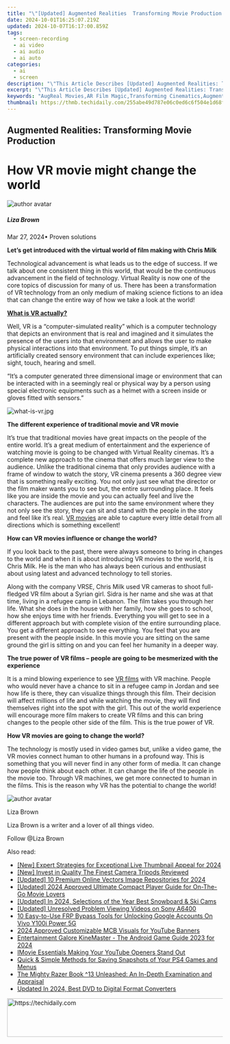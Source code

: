 ```yaml
---
title: "\"[Updated] Augmented Realities  Transforming Movie Production for 2024\""
date: 2024-10-01T16:25:07.219Z
updated: 2024-10-07T16:17:00.859Z
tags: 
  - screen-recording
  - ai video
  - ai audio
  - ai auto
categories: 
  - ai
  - screen
description: "\"This Article Describes [Updated] Augmented Realities: Transforming Movie Production for 2024\""
excerpt: "\"This Article Describes [Updated] Augmented Realities: Transforming Movie Production for 2024\""
keywords: "AugReal Movies,AR Film Magic,Transforming Cinematics,Augmented Filmmaking,AR Innovations Cinema,AR in Movie Making,Real World Scenes AR"
thumbnail: https://thmb.techidaily.com/255abe49d787e06c0ed6c6f504e1d68fdfd70d2804f8cd2447f9f7cced35cd22.jpg
---
```


## Augmented Realities: Transforming Movie Production

# How VR movie might change the world

![author avatar](https://lh5.googleusercontent.com/-AIMmjowaFs4/AAAAAAAAAAI/AAAAAAAAABc/Y5UmwDaI7HU/s250-c-k/photo.jpg)

##### Liza Brown

 Mar 27, 2024• Proven solutions

**Let’s get introduced with the virtual world of film making with Chris Milk**

 Technological advancement is what leads us to the edge of success. If we talk about one consistent thing in this world, that would be the continuous advancement in the field of technology. Virtual Reality is now one of the core topics of discussion for many of us. There has been a transformation of VR technology from an only medium of making science fictions to an idea that can change the entire way of how we take a look at the world!

**[What is VR actually?]( https://filmora.wondershare.com/virtual-reality/how-does-vr-work.html )**

 Well, VR is a “computer-simulated reality” which is a computer technology that depicts an environment that is real and imagined and it simulates the presence of the users into that environment and allows the user to make physical interactions into that environment. To put things simple, it’s an artificially created sensory environment that can include experiences like; sight, touch, hearing and smell.

 “It’s a computer generated three dimensional image or environment that can be interacted with in a seemingly real or physical way by a person using special electronic equipments such as a helmet with a screen inside or gloves fitted with sensors.”

![what-is-vr.jpg ](https://images.wondershare.com/filmora/resource/what-is-vr.jpg )

**The different experience of traditional movie and VR movie**

 It’s true that traditional movies have great impacts on the people of the entire world. It’s a great medium of entertainment and the experience of watching movie is going to be changed with Virtual Reality cinemas. It’s a complete new approach to the cinema that offers much larger view to the audience. Unlike the traditional cinema that only provides audience with a frame of window to watch the story, VR cinema presents a 360 degree view that is something really exciting. You not only just see what the director or the film maker wants you to see but, the entire surrounding place. It feels like you are inside the movie and you can actually feel and live the characters. The audiences are put into the same environment where they not only see the story, they can sit and stand with the people in the story and feel like it’s real. [VR movies](https://tools.techidaily.com/wondershare/filmora/download/) are able to capture every little detail from all directions which is something excellent!

**How can VR movies influence or change the world?**

 If you look back to the past, there were always someone to bring in changes to the world and when it is about introducing VR movies to the world, it is Chris Milk. He is the man who has always been curious and enthusiast about using latest and advanced technology to tell stories.

 Along with the company VRSE, Chris Milk used VR cameras to shoot full-fledged VR film about a Syrian girl. Sidra is her name and she was at that time, living in a refugee camp in Lebanon. The film takes you through her life. What she does in the house with her family, how she goes to school, how she enjoys time with her friends. Everything you will get to see in a different approach but with complete vision of the entire surrounding place. You get a different approach to see everything. You feel that you are present with the people inside. In this movie you are sitting on the same ground the girl is sitting on and you can feel her humanity in a deeper way.

**The true power of VR films – people are going to be mesmerized with the experience**

 It is a mind blowing experience to see [VR films](https://tools.techidaily.com/wondershare/filmora/download/) with VR machine. People who would never have a chance to sit in a refugee camp in Jordan and see how life is there, they can visualize things through this film. Their decision will affect millions of life and while watching the movie, they will find themselves right into the spot with the girl. This out of the world experience will encourage more film makers to create VR films and this can bring changes to the people other side of the film. This is the true power of VR.

**How VR movies are going to change the world?**

 The technology is mostly used in video games but, unlike a video game, the VR movies connect human to other humans in a profound way. This is something that you will never find in any other form of media. It can change how people think about each other. It can change the life of the people in the movie too. Through VR machines, we get more connected to human in the films. This is the reason why VR has the potential to change the world!

![author avatar](https://lh5.googleusercontent.com/-AIMmjowaFs4/AAAAAAAAAAI/AAAAAAAAABc/Y5UmwDaI7HU/s250-c-k/photo.jpg)

Liza Brown

Liza Brown is a writer and a lover of all things video.

Follow @Liza Brown


<ins class="adsbygoogle"
     style="display:block"
     data-ad-format="autorelaxed"
     data-ad-client="ca-pub-7571918770474297"
     data-ad-slot="1223367746"></ins>



<ins class="adsbygoogle"
     style="display:block"
     data-ad-client="ca-pub-7571918770474297"
     data-ad-slot="8358498916"
     data-ad-format="auto"
     data-full-width-responsive="true"></ins>


<span class="atpl-alsoreadstyle">Also read:</span>
<div><ul>
<li><a href="https://facebook-video-share.techidaily.com/new-expert-strategies-for-exceptional-live-thumbnail-appeal-for-2024/"><u>[New] Expert Strategies for Exceptional Live Thumbnail Appeal for 2024</u></a></li>
<li><a href="https://extra-approaches.techidaily.com/new-invest-in-quality-the-finest-camera-tripods-reviewed/"><u>[New] Invest in Quality The Finest Camera Tripods Reviewed</u></a></li>
<li><a href="https://fox-direct.techidaily.com/updated-10-premium-online-vectors-image-repositories-for-2024/"><u>[Updated] 10 Premium Online Vectors Image Repositories for 2024</u></a></li>
<li><a href="https://fox-direct.techidaily.com/updated-2024-approved-ultimate-compact-player-guide-for-on-the-go-movie-lovers/"><u>[Updated] 2024 Approved Ultimate Compact Player Guide for On-The-Go Movie Lovers</u></a></li>
<li><a href="https://fox-direct.techidaily.com/updated-in-2024-selections-of-the-year-best-snowboard-and-ski-cams/"><u>[Updated] In 2024, Selections of the Year Best Snowboard & Ski Cams</u></a></li>
<li><a href="https://fox-cloud.techidaily.com/updated-unresolved-problem-viewing-videos-on-sony-a6400/"><u>[Updated] Unresolved Problem Viewing Videos on Sony A6400</u></a></li>
<li><a href="https://unlock-android.techidaily.com/10-easy-to-use-frp-bypass-tools-for-unlocking-google-accounts-on-vivo-y100i-power-5g-by-drfone-android/"><u>10 Easy-to-Use FRP Bypass Tools for Unlocking Google Accounts On Vivo Y100i Power 5G</u></a></li>
<li><a href="https://youtube-clips.techidaily.com/2024-approved-customizable-mcb-visuals-for-youtube-banners/"><u>2024 Approved Customizable MCB Visuals for YouTube Banners</u></a></li>
<li><a href="https://fox-direct.techidaily.com/entertainment-galore-kinemaster-the-android-game-guide-2023-for-2024/"><u>Entertainment Galore KineMaster - The Android Game Guide 2023 for 2024</u></a></li>
<li><a href="https://youtube-lab.techidaily.com/e-essentials-making-your-youtube-openers-stand-out/"><u>IMovie Essentials Making Your YouTube Openers Stand Out</u></a></li>
<li><a href="https://tech-recovery.techidaily.com/quick-and-simple-methods-for-saving-snapshots-of-your-ps4-games-and-menus/"><u>Quick & Simple Methods for Saving Snapshots of Your PS4 Games and Menus</u></a></li>
<li><a href="https://buynow-tips.techidaily.com/the-mighty-razer-book-13-unleashed-an-in-depth-examination-and-appraisal/"><u>The Mighty Razer Book ^13 Unleashed: An In-Depth Examination and Appraisal</u></a></li>
<li><a href="https://ai-video-apps.techidaily.com/updated-in-2024-best-dvd-to-digital-format-converters/"><u>Updated In 2024, Best DVD to Digital Format Converters</u></a></li>
</ul></div>

<!-- affiliate ads begin -->
<a href="https://appsumo.8odi.net/c/5597632/2151864/7443" target="_top" id="2151864">
  <img src="//a.impactradius-go.com/display-ad/7443-2151864" border="0" alt="https://techidaily.com" width="600" height="90"/>
</a>
<img height="0" width="0" src="https://appsumo.8odi.net/i/5597632/2151864/7443" style="position:absolute;visibility:hidden;" border="0" />
<!-- affiliate ads end -->

